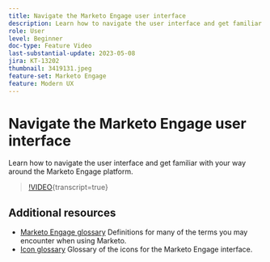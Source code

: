 ```yaml
---
title: Navigate the Marketo Engage user interface
description: Learn how to navigate the user interface and get familiar with your way around the Marketo Engage platform.
role: User
level: Beginner
doc-type: Feature Video
last-substantial-update: 2023-05-08
jira: KT-13202
thumbnail: 3419131.jpeg
feature-set: Marketo Engage
feature: Modern UX
---
```

# Navigate the Marketo Engage user interface

Learn how to navigate the user interface and get familiar with your way around the Marketo Engage platform.

>[!VIDEO](https://video.tv.adobe.com/v/3419131/?learn=on){transcript=true}

## Additional resources

* [Marketo Engage glossary](https://experienceleague.adobe.com/docs/marketo/using/getting-started-with-marketo/marketo-glossary.html?lang=en)
Definitions for many of the terms you may encounter when using Marketo.
* [Icon glossary](https://experienceleague.adobe.com/docs/marketo/using/product-docs/marketo-engage-modern-ux/icon-glossary.html?lang=en)
Glossary of the icons for the Marketo Engage interface.
